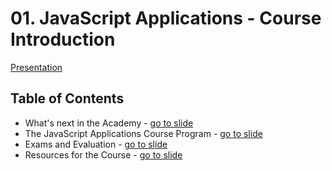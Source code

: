 # 01. JavaScript Applications - Course Introduction

[Presentation](https://cdn.rawgit.com/TelerikAcademy/JavaScript-Applications/master/01.%20Javascript%20Applications%20-%20Course%20Introduction/slides/index.html)

## Table of Contents
*   What's next in the Academy - [go to slide](https://cdn.rawgit.com/TelerikAcademy/JavaScript-Applications/master/01.%20Javascript%20Applications%20-%20Course%20Introduction/slides/index.html#/2)
*   The JavaScript Applications Course Program - [go to slide](https://cdn.rawgit.com/TelerikAcademy/JavaScript-Applications/master/01.%20Javascript%20Applications%20-%20Course%20Introduction/slides/index.html#/4)
*   Exams and Evaluation - [go to slide](https://cdn.rawgit.com/TelerikAcademy/JavaScript-Applications/master/01.%20Javascript%20Applications%20-%20Course%20Introduction/slides/index.html#/5)
*   Resources for the Course - [go to slide](https://cdn.rawgit.com/TelerikAcademy/JavaScript-Applications/master/01.%20Javascript%20Applications%20-%20Course%20Introduction/slides/index.html#/6)